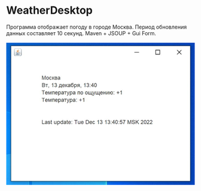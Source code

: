 # WeatherDesktop
Программа отображает погоду в городе Москва. 
Период обновления данных составляет 10 секунд.
Maven + JSOUP + Gui Form.
<br>
<br>
![Image alt](https://github.com/pkhramov11/WeatherDesktop/raw/master/pic1.JPG)
